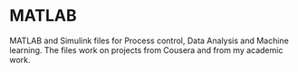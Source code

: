 # MATLAB
MATLAB and Simulink files for Process control, Data Analysis and Machine learning.
The files work on projects from Cousera and from my academic work.
